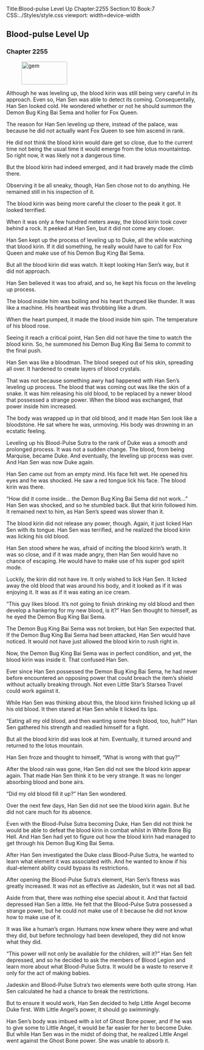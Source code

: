 Title:Blood-pulse Level Up 
Chapter:2255 
Section:10 
Book:7 
CSS:../Styles/style.css 
viewport: width=device-width
  
## Blood-pulse Level Up
### Chapter 2255
  
<figure>
	<img src="../Images/gem.gif" alt="gem" id="gem" width="120" height="60" />
</figure>
  

  
Although he was leveling up, the blood kirin was still being very careful in its approach. Even so, Han Sen was able to detect its coming. Consequentally, Han Sen looked cold. He wondered whether or not he should summon the Demon Bug King Bai Sema and holler for Fox Queen.

The reason for Han Sen leveling up there, instead of the palace, was because he did not actually want Fox Queen to see him ascend in rank.

He did not think the blood kirin would dare get so close, due to the current time not being the usual time it would emerge from the lotus mountaintop. So right now, it was likely not a dangerous time.

But the blood kirin had indeed emerged, and it had bravely made the climb there.

Observing it be all sneaky, though, Han Sen chose not to do anything. He remained still in his inspection of it.

The blood kirin was being more careful the closer to the peak it got. It looked terrified.

When it was only a few hundred meters away, the blood kirin took cover behind a rock. It peeked at Han Sen, but it did not come any closer.

Han Sen kept up the process of leveling up to Duke, all the while watching that blood kirin. If it did something, he really would have to call for Fox Queen and make use of his Demon Bug King Bai Sema.

But all the blood kirin did was watch. It kept looking Han Sen’s way, but it did not approach.

Han Sen believed it was too afraid, and so, he kept his focus on the leveling up process.

The blood inside him was boiling and his heart thumped like thunder. It was like a machine. His heartbeat was throbbing like a drum.

When the heart pumped, it made the blood inside him spin. The temperature of his blood rose.

Seeing it reach a critical point, Han Sen did not have the time to watch the blood kirin. So, he summoned his Demon Bug King Bai Sema to commit to the final push.

Han Sen was like a bloodman. The blood seeped out of his skin, spreading all over. It hardened to create layers of blood crystals.

That was not because something awry had happened with Han Sen’s leveling up process. The blood that was coming out was like the skin of a snake. It was him releasing his old blood, to be replaced by a newer blood that possessed a strange power. When the blood was exchanged, that power inside him increased.

The body was wrapped up in that old blood, and it made Han Sen look like a bloodstone. He sat where he was, unmoving. His body was drowning in an ecstatic feeling.

Leveling up his Blood-Pulse Sutra to the rank of Duke was a smooth and prolonged process. It was not a sudden change. The blood, from being Marquise, became Duke. And eventually, the leveling up process was over. And Han Sen was now Duke again.

Han Sen came out from an empty mind. His face felt wet. He opened his eyes and he was shocked. He saw a red tongue lick his face. The blood kirin was there.

“How did it come inside… the Demon Bug King Bai Sema did not work…” Han Sen was shocked, and so he stumbled back. But that kirin followed him. It remained next to him, as Han Sen’s speed was slower than it.

The blood kirin did not release any power, though. Again, it just licked Han Sen with its tongue. Han Sen was terrified, and he realized the blood kirin was licking his old blood.

Han Sen stood where he was, afraid of inciting the blood kirin’s wrath. It was so close, and if it was made angry, then Han Sen would have no chance of escaping. He would have to make use of his super god spirit mode.

Luckily, the kirin did not have ire. It only wished to lick Han Sen. It licked away the old blood that was around his body, and it looked as if it was enjoying it. It was as if it was eating an ice cream.

“This guy likes blood. It’s not going to finish drinking my old blood and then develop a hankering for my new blood, is it?” Han Sen thought to himself, as he eyed the Demon Bug King Bai Sema.

The Demon Bug King Bai Sema was not broken, but Han Sen expected that. If the Demon Bug King Bai Sema had been attacked, Han Sen would have noticed. It would not have just allowed the blood kirin to rush right in.

Now, the Demon Bug King Bai Sema was in perfect condition, and yet, the blood kirin was inside it. That confused Han Sen.

Ever since Han Sen possessed the Demon Bug King Bai Sema, he had never before encountered an opposing power that could breach the item’s shield without actually breaking through. Not even Little Star’s Starsea Travel could work against it.

While Han Sen was thinking about this, the blood kirin finished licking up all his old blood. It then stared at Han Sen while it licked its lips.

“Eating all my old blood, and then wanting some fresh blood, too, huh?” Han Sen gathered his strength and readied himself for a fight.

But all the blood kirin did was look at him. Eventually, it turned around and returned to the lotus mountain.

Han Sen froze and thought to himself, “What is wrong with that guy?”

After the blood rain was gone, Han Sen did not see the blood kirin appear again. That made Han Sen think it to be very strange. It was no longer absorbing blood and bone airs.

“Did my old blood fill it up?” Han Sen wondered.

Over the next few days, Han Sen did not see the blood kirin again. But he did not care much for its absence.

Even with the Blood-Pulse Sutra becoming Duke, Han Sen did not think he would be able to defeat the blood kirin in combat whilst in White Bone Big Hell. And Han Sen had yet to figure out how the blood kirin had managed to get through his Demon Bug King Bai Sema.

After Han Sen investigated the Duke class Blood-Pulse Sutra, he wanted to learn what element it was associated with. And he wanted to know if his dual-element ability could bypass its restrictions.

After opening the Blood-Pulse Sutra’s element, Han Sen’s fitness was greatly increased. It was not as effective as Jadeskin, but it was not all bad.

Aside from that, there was nothing else special about it. And that factoid depressed Han Sen a little. He felt that the Blood-Pulse Sutra possessed a strange power, but he could not make use of it because he did not know how to make use of it.

It was like a human’s organ. Humans now knew where they were and what they did, but before technology had been developed, they did not know what they did.

“This power will not only be available for the children, will it?” Han Sen felt depressed, and so he decided to ask the members of Blood Legion and learn more about what Blood-Pulse Sutra. It would be a waste to reserve it only for the act of making babies.

Jadeskin and Blood-Pulse Sutra’s two elements were both quite strong. Han Sen calculated he had a chance to break the restrictions.

But to ensure it would work, Han Sen decided to help Little Angel become Duke first. With Little Angel’s power, it should go swimmingly.

Han Sen’s body was imbued with a lot of Ghost Bone power, and if he was to give some to Little Angel, it would be far easier for her to become Duke. But while Han Sen was in the midst of doing that, he realized Little Angel went against the Ghost Bone power. She was unable to absorb it.